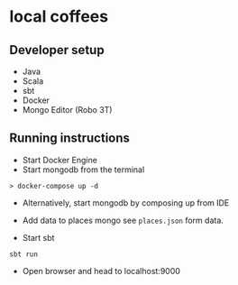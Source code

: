 # local coffees

## Developer setup
- Java
- Scala
- sbt
- Docker
- Mongo Editor (Robo 3T)
## Running instructions
- Start Docker Engine
- Start mongodb from the terminal
```
> docker-compose up -d
```
- Alternatively, start mongodb by composing up from IDE

- Add data to places mongo see `places.json` form data.
- Start sbt
```
sbt run
```
- Open browser and head to localhost:9000

